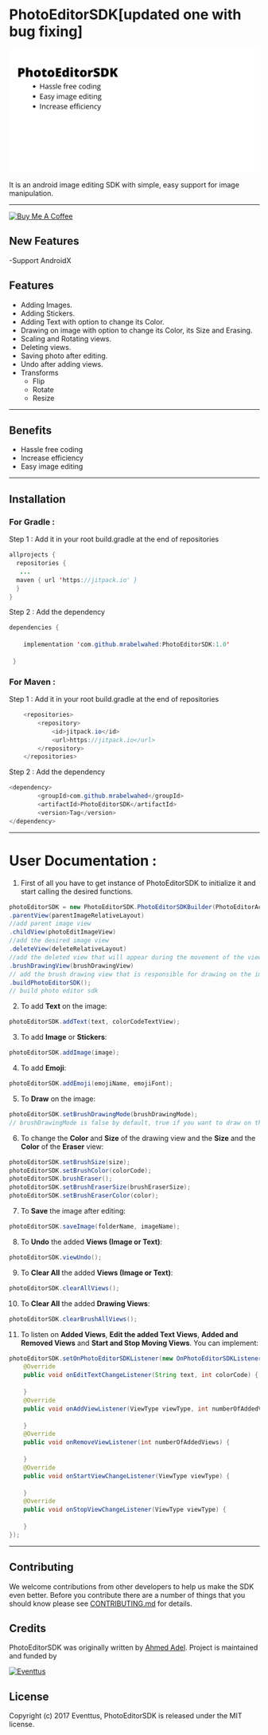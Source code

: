 # PhotoEditorSDK[updated one with bug fixing]

![alt tag](Art/PhotoEditorSDK.png)

It is an android image editing SDK with simple, easy support for image manipulation.

-----------------------------------------------------------------------------------------------------

<a href="https://www.buymeacoffee.com/ramadan" target="_blank"><img src="https://cdn.buymeacoffee.com/buttons/default-orange.png" alt="Buy Me A Coffee" style="height: 51px !important;width: 217px !important;" ></a>

## New Features
 -Support AndroidX
 
 
## Features
- Adding Images.
- Adding Stickers.
- Adding Text with option to change its Color.
- Drawing on image with option to change its Color, its Size and Erasing.
- Scaling and Rotating views.
- Deleting views.
- Saving photo after editing.
- Undo after adding views.
- Transforms
  - Flip
  - Rotate
  - Resize

-----------------------------------------------------------------------------------------------------

## Benefits
- Hassle free coding
- Increase efficiency
- Easy image editing

-----------------------------------------------------------------------------------------------------

## Installation

### For Gradle : ###
Step 1 : Add it in your root build.gradle at the end of repositories
```java
allprojects {
  repositories {
   ...
  maven { url 'https://jitpack.io' }
  }
}
```
Step 2 : Add the dependency
```java
dependencies {
        
    implementation 'com.github.mrabelwahed:PhotoEditorSDK:1.0'
         	
 }
 ```

### For Maven : ###

Step 1 : Add it in your root build.gradle at the end of repositories
```java
	<repositories>
		<repository>
		    <id>jitpack.io</id>
		    <url>https://jitpack.io</url>
		</repository>
	</repositories>
```
Step 2 : Add the dependency
```java
<dependency>
	    <groupId>com.github.mrabelwahed</groupId>
	    <artifactId>PhotoEditorSDK</artifactId>
	    <version>Tag</version>
</dependency>
```

-----------------------------------------------------------------------------------------------------

# User Documentation :

1. First of all you have to get instance of PhotoEditorSDK to initialize it and start calling the desired functions.
```java
photoEditorSDK = new PhotoEditorSDK.PhotoEditorSDKBuilder(PhotoEditorActivity.this)
.parentView(parentImageRelativeLayout)
//add parent image view
.childView(photoEditImageView)
//add the desired image view
.deleteView(deleteRelativeLayout)
//add the deleted view that will appear during the movement of the views
.brushDrawingView(brushDrawingView)
// add the brush drawing view that is responsible for drawing on the image view
.buildPhotoEditorSDK();
// build photo editor sdk
```

2. To add **Text** on the image:
```java
photoEditorSDK.addText(text, colorCodeTextView);
```

3. To add **Image** or **Stickers**:
```java
photoEditorSDK.addImage(image);
```

4. To add **Emoji**:
```java
photoEditorSDK.addEmoji(emojiName, emojiFont);
```

5. To **Draw** on the image:
```java
photoEditorSDK.setBrushDrawingMode(brushDrawingMode);
// brushDrawingMode is false by default, true if you want to draw on the image view
```

6. To change the **Color** and **Size** of the drawing view and the **Size** and the **Color** of the **Eraser** view:
```java
photoEditorSDK.setBrushSize(size);
photoEditorSDK.setBrushColor(colorCode);
photoEditorSDK.brushEraser();
photoEditorSDK.setBrushEraserSize(brushEraserSize);
photoEditorSDK.setBrushEraserColor(color);
```

7. To **Save** the image after editing:
```java
photoEditorSDK.saveImage(folderName, imageName);
```

8. To **Undo** the added **Views (Image or Text)**:
```java
photoEditorSDK.viewUndo();
```

9. To **Clear All** the added **Views (Image or Text)**:
```java
photoEditorSDK.clearAllViews();
```

10. To **Clear All** the added **Drawing Views**:
```java
photoEditorSDK.clearBrushAllViews();
```

11. To listen on **Added Views**, **Edit the added Text Views**, **Added and Removed Views** and **Start and Stop Moving Views**. You can implement:
```java
photoEditorSDK.setOnPhotoEditorSDKListener(new OnPhotoEditorSDKListener() {
    @Override
	public void onEditTextChangeListener(String text, int colorCode) {

	}
	@Override
    public void onAddViewListener(ViewType viewType, int numberOfAddedViews) {

    }
    @Override
	public void onRemoveViewListener(int numberOfAddedViews) {

	}
    @Override
	public void onStartViewChangeListener(ViewType viewType) {

	}
    @Override
	public void onStopViewChangeListener(ViewType viewType) {

	}
});
```

-----------------------------------------------------------------------------------------------------

## Contributing

We welcome contributions from other developers to help us make the SDK even better.
Before you contribute there are a number of things that you should know please see [CONTRIBUTING.md](https://github.com/eventtus/photo-editor-android/blob/master/CONTRIBUTING.md) for details.

## Credits

PhotoEditorSDK was originally written by [Ahmed Adel](https://github.com/ahmed-adel-said).
Project is maintained and funded by

[![Eventtus](http://assets.eventtus.com/logos/eventtus/standard.png)](http://eventtus.com)

## License

Copyright (c) 2017 Eventtus, PhotoEditorSDK is released under the MIT license.
